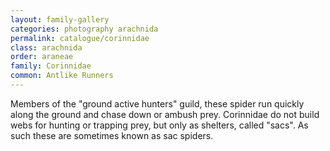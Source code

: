 ```yaml
---
layout: family-gallery
categories: photography arachnida
permalink: catalogue/corinnidae
class: arachnida
order: araneae
family: Corinnidae
common: Antlike Runners
---
```


Members of the "ground active hunters" guild, these spider run quickly along the ground and chase down or ambush prey. Corinnidae do not build webs for hunting or trapping prey, but only as shelters, called "sacs". As such these are sometimes known as sac spiders.